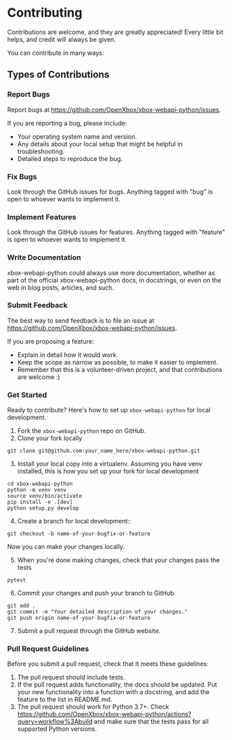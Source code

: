 
# Contributing

Contributions are welcome, and they are greatly appreciated! Every
little bit helps, and credit will always be given.

You can contribute in many ways:

## Types of Contributions

### Report Bugs

Report bugs at <https://github.com/OpenXbox/xbox-webapi-python/issues>.

If you are reporting a bug, please include:

* Your operating system name and version.
* Any details about your local setup that might be helpful in troubleshooting.
* Detailed steps to reproduce the bug.

### Fix Bugs

Look through the GitHub issues for bugs. Anything tagged with "bug"
is open to whoever wants to implement it.

### Implement Features

Look through the GitHub issues for features. Anything tagged with "feature"
is open to whoever wants to implement it.

### Write Documentation

xbox-webapi-python could always use more documentation, whether as part of the
official xbox-webapi-python docs, in docstrings, or even on the web in blog posts,
articles, and such.

### Submit Feedback

The best way to send feedback is to file an issue at <https://github.com/OpenXbox/xbox-webapi-python/issues>.

If you are proposing a feature:

* Explain in detail how it would work.
* Keep the scope as narrow as possible, to make it easier to implement.
* Remember that this is a volunteer-driven project, and that contributions
  are welcome :)

### Get Started

Ready to contribute? Here's how to set up `xbox-webapi-python` for local development.

1. Fork the `xbox-webapi-python` repo on GitHub.
2. Clone your fork locally

```text
git clone git@github.com:your_name_here/xbox-webapi-python.git
```

3. Install your local copy into a virtualenv. Assuming you have venv installed, this is how you set up your fork for local development

```text
cd xbox-webapi-python
python -m venv venv
source venv/bin/activate
pip install -e .[dev]
python setup.py develop
```

4. Create a branch for local development::

```text
git checkout -b name-of-your-bugfix-or-feature
```

Now you can make your changes locally.

5. When you're done making changes, check that your changes pass the tests

```text
pytest
```

6. Commit your changes and push your branch to GitHub

```
git add .
git commit -m "Your detailed description of your changes."
git push origin name-of-your-bugfix-or-feature
```

7. Submit a pull request through the GitHub website.

### Pull Request Guidelines

Before you submit a pull request, check that it meets these guidelines:

1. The pull request should include tests.
2. If the pull request adds functionality, the docs should be updated. Put
   your new functionality into a function with a docstring, and add the
   feature to the list in README.md.
3. The pull request should work for Python 3.7+. Check
   <https://github.com/OpenXbox/xbox-webapi-python/actions?query=workflow%3Abuild>
   and make sure that the tests pass for all supported Python versions.
